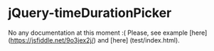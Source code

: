 # jQuery-timeDurationPicker

No any documentation at this moment :( Please, see example [here] (https://jsfiddle.net/9o3jex2j/) and [here] (test/index.html).
